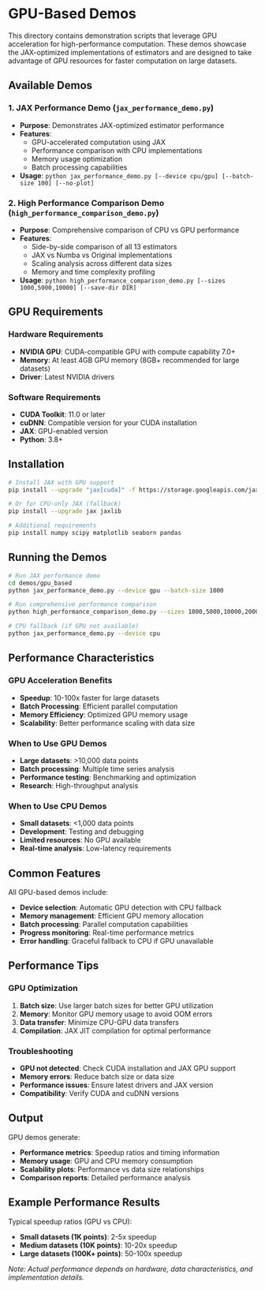 # GPU-Based Demos

This directory contains demonstration scripts that leverage GPU acceleration for high-performance computation. These demos showcase the JAX-optimized implementations of estimators and are designed to take advantage of GPU resources for faster computation on large datasets.

## Available Demos

### 1. **JAX Performance Demo** (`jax_performance_demo.py`)
- **Purpose**: Demonstrates JAX-optimized estimator performance
- **Features**: 
  - GPU-accelerated computation using JAX
  - Performance comparison with CPU implementations
  - Memory usage optimization
  - Batch processing capabilities
- **Usage**: `python jax_performance_demo.py [--device cpu/gpu] [--batch-size 100] [--no-plot]`

### 2. **High Performance Comparison Demo** (`high_performance_comparison_demo.py`)
- **Purpose**: Comprehensive comparison of CPU vs GPU performance
- **Features**:
  - Side-by-side comparison of all 13 estimators
  - JAX vs Numba vs Original implementations
  - Scaling analysis across different data sizes
  - Memory and time complexity profiling
- **Usage**: `python high_performance_comparison_demo.py [--sizes 1000,5000,10000] [--save-dir DIR]`

## GPU Requirements

### Hardware Requirements
- **NVIDIA GPU**: CUDA-compatible GPU with compute capability 7.0+
- **Memory**: At least 4GB GPU memory (8GB+ recommended for large datasets)
- **Driver**: Latest NVIDIA drivers

### Software Requirements
- **CUDA Toolkit**: 11.0 or later
- **cuDNN**: Compatible version for your CUDA installation
- **JAX**: GPU-enabled version
- **Python**: 3.8+

## Installation

```bash
# Install JAX with GPU support
pip install --upgrade "jax[cuda]" -f https://storage.googleapis.com/jax-releases/jax_cuda_releases.html

# Or for CPU-only JAX (fallback)
pip install --upgrade jax jaxlib

# Additional requirements
pip install numpy scipy matplotlib seaborn pandas
```

## Running the Demos

```bash
# Run JAX performance demo
cd demos/gpu_based
python jax_performance_demo.py --device gpu --batch-size 1000

# Run comprehensive performance comparison
python high_performance_comparison_demo.py --sizes 1000,5000,10000,20000

# CPU fallback (if GPU not available)
python jax_performance_demo.py --device cpu
```

## Performance Characteristics

### GPU Acceleration Benefits
- **Speedup**: 10-100x faster for large datasets
- **Batch Processing**: Efficient parallel computation
- **Memory Efficiency**: Optimized GPU memory usage
- **Scalability**: Better performance scaling with data size

### When to Use GPU Demos
- **Large datasets**: >10,000 data points
- **Batch processing**: Multiple time series analysis
- **Performance testing**: Benchmarking and optimization
- **Research**: High-throughput analysis

### When to Use CPU Demos
- **Small datasets**: <1,000 data points
- **Development**: Testing and debugging
- **Limited resources**: No GPU available
- **Real-time analysis**: Low-latency requirements

## Common Features

All GPU-based demos include:
- **Device selection**: Automatic GPU detection with CPU fallback
- **Memory management**: Efficient GPU memory allocation
- **Batch processing**: Parallel computation capabilities
- **Progress monitoring**: Real-time performance metrics
- **Error handling**: Graceful fallback to CPU if GPU unavailable

## Performance Tips

### GPU Optimization
1. **Batch size**: Use larger batch sizes for better GPU utilization
2. **Memory**: Monitor GPU memory usage to avoid OOM errors
3. **Data transfer**: Minimize CPU-GPU data transfers
4. **Compilation**: JAX JIT compilation for optimal performance

### Troubleshooting
- **GPU not detected**: Check CUDA installation and JAX GPU support
- **Memory errors**: Reduce batch size or data size
- **Performance issues**: Ensure latest drivers and JAX version
- **Compatibility**: Verify CUDA and cuDNN versions

## Output

GPU demos generate:
- **Performance metrics**: Speedup ratios and timing information
- **Memory usage**: GPU and CPU memory consumption
- **Scalability plots**: Performance vs data size relationships
- **Comparison reports**: Detailed performance analysis

## Example Performance Results

Typical speedup ratios (GPU vs CPU):
- **Small datasets (1K points)**: 2-5x speedup
- **Medium datasets (10K points)**: 10-20x speedup  
- **Large datasets (100K+ points)**: 50-100x speedup

*Note: Actual performance depends on hardware, data characteristics, and implementation details.*
